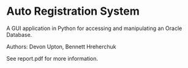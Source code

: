 # Auto Registration System

A GUI application in Python for accessing and manipulating an Oracle Database. 

Authors: Devon Upton, Bennett Hreherchuk

See report.pdf for more information.
